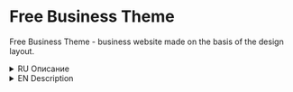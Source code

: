 # Free Business Theme
Free Business Theme - business website made on the basis of the design layout.

<details>
 <summary>RU Описание</summary>
 
## Как запустить?
 
 <details>
 <summary>GitHub Pages (рекомендуется)</summary>
 <br> 
  Вы можете запустить проект не скачивая его, сразу открыв в браузере.

  Для этого откройте [этот сайт на GitHub Pages]
  <br> (рекомендую выключить редакторы внешнего вида страниц вроде *dark-reader*.)
 <br> <br>
 </details>
 
  <details>
   <summary>VS Code</summary>
   <br>
			
  1. Скопируйте путь к репозиторию, **не забыв указать интересующую вас ветку**.
   
   <img src="/readmeFiles/howToLaunchVSCode/howToLaunch_vsc1.png" width="800" height="400" />
			
   ***
			
  2. Запустите Visual Studio Code, где, выбрав элемент Explorer, выберите **Clone repository**.
			
<img src="/readmeFiles/howToLaunchVSCode/howToLaunch_vsc2.png" width="800" height="400" />
			
   ***
			
  3. Во всплывающем окне введите ранее скопированный путь к репозиторию и выберите папку, в которой вы хотите сохранить файлы. 
			<br>
<img src="/readmeFiles/howToLaunchVSCode/howToLaunch_vsc3.png" width="800" height="400" />
			
  > *Убедитесь, что в терминале vs code указан путь **к папке проекта!***
  > <br> <br>
  > *Убедитесь, что у вас установлен Python (скорее всего, вам понадобится версия 2.7, если установлена более новая, возможно, вам придется ее удалить).*
   ***
   
  4. Откройте терминал (**ctrl + j** или **вид** -> **терминал**), введите ``npm i``.
   ***
   5. Если в процессе выполнения команды всё пойдёт по плану, вы увидите что-то вроде этого: 
<img src="/readmeFiles/howToLaunchVSCode/howToLaunch_vsc4.png" width="800" height="400" />
			
   ***
			
   6. Запустите Gulp введя команду ``gulp``.
  *Если команда не сработает (ответит что-то вроде "не найдена такая команда"), попробуйте установить **gulp-cli**, введя ``npm -g install gulp-cli``.*
  <br> Окно с главной страницей проекта будет открыта в вашем браузере по умолчанию (*если всё-таки не откроется, попробуйте перезагрузить её используя* ***ctrl + f5***)
   
  <br>
  </details>
 
<details>
<summary>В браузере</summary>
<br>
		
Скорее всего вы должны будете получить проект другим способом, но допустим, вам интересен именно этот вариант.

1. Скачайте проект **в виде ZIP файла**. 
<img src="/readmeFiles/howToLaunchBrowser/howToLaunch_browser1.png" width="800" height="400" />

***
	
2. Откройте архив и найдиите папку с выходными файлами проекта (скорее всего она не будет называться #src), разархивируйте её на ваш	ПК.
По необходимости вы можете получить макет дизайна этого сайта.
<img src="/readmeFiles/howToLaunchBrowser/howToLaunch_browser2.png" width="1100" height="400" />
	
***
	
3. Найдите в папке файл **index.html** и запустите его в удобном для вас браузере.
		
<br>
</details>
 
Если у вас есть вопросы, вы можете написать мне на почту <a href="mailto:ccoldatheinrich@yandex.ru"> ccoldatheinrich@yandex.ru</a>
  
</details>


<details>
<summary>EN Description</summary>
 
 ## How to launch?
 
 <details>
  <summary>GitHub Pages (recommented)</summary>
<br>
  You can run the project in the browser without downloading.

  To do this, open [this site on GitHub Pages] 
  <br> (i recommend disabling external modifiers for page properties, such as *dark-reader*.)
<br>
 </details>
 
 <details>
  <summary>VS Code</summary>

   1. Copy the path to the repository, **not forgetting to specify the branch you are interested in**. 
<img src="/readmeFiles/howToLaunchVSCode/howToLaunch_vsc1.png" width="800" height="400" />
		
***
		
   2. Start Visual Studio Code, where by selecting the Explorer item, select **Clone repository**. 
<img src="/readmeFiles/howToLaunchVSCode/howToLaunch_vsc2.png" width="800" height="400" />
		
***
		
   3. In the pop-up window, enter the previously copied path to the repository and select the folder where you want to save the files. 
<img src="/readmeFiles/howToLaunchVSCode/howToLaunch_vsc3.png" width="800" height="400" />
		
***
		
   > *Make sure that the path to the project folder is specified in the terminal!*
			<br> <br>
   > *Make sure you have Python installed (most likely you will need version 2.7, if a newer one is installed, you may have to uninstall it).*
		
***
		
   4. Enter terminal (**ctrl + j** or **view** -> **terminal**) ``npm i`` command.
		
***

   5. If there are no errors in the process, you will see something like this: 
<img src="/readmeFiles/howToLaunchVSCode/howToLaunch_vsc4.png" width="800" height="400" />
		
***
		
   6. Start Gulp from the terminal by entering the ``gulp`` command.
  <br> If this command doesn't work (you probably wouldn't find it), try installing **gulp-cli** via ``npm -g install gulp-cli``.
  <br> A window with the main page of the project will open in the browser by default (*if it does not load correctly, you may need to update it using* ***ctrl + f5***).

  </details>

 <details>
  <summary>Just in a browser</summary>
<br>
		
  Most likely, you will be given the folder with the project you are interested in in a different way, but if you are still interested in:
  1. Download the project **via ZIP**. 
<img src="/readmeFiles/howToLaunchBrowser/howToLaunch_browser1.png" width="800" height="400" />
		
***		
		
  2. Open the archive and find the folder with the final files (most likely it will not be named #src), extract it to your PC.
  If you're interested, you can download a mockup of the original design.
<img src="/readmeFiles/howToLaunchBrowser/howToLaunch_browser2.png" width="1100" height="400" />
		
***
		
  3. Run the **index.html** file in your browser.

<br>
 </details>

If you have any questions or suggestions, write to me by email <a href="mailto:ccoldatheinrich@yandex.ru">ccoldatheinrich@yandex.ru</a>

</details>

[этот сайт на GitHub Pages]: https://ulyanov-programmer.github.io/Free-Business-Theme/Free%20Business%20Theme
[this site on GitHub Pages]: https://ulyanov-programmer.github.io/Free-Business-Theme/Free%20Business%20Theme
